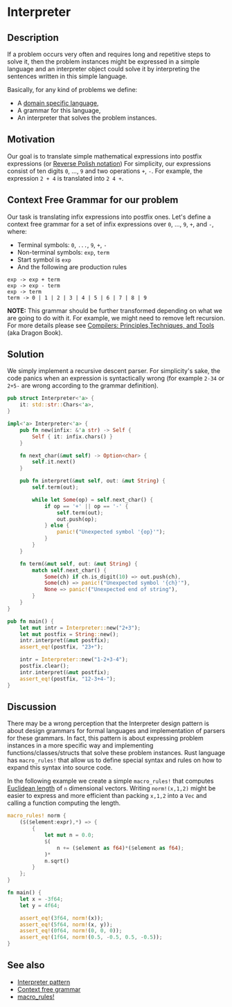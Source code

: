 # Interpreter

## Description

If a problem occurs very often and requires long and repetitive steps to solve
it, then the problem instances might be expressed in a simple language and an
interpreter object could solve it by interpreting the sentences written in this
simple language.

Basically, for any kind of problems we define:

- A
  [domain specific language](https://en.wikipedia.org/wiki/Domain-specific_language),
- A grammar for this language,
- An interpreter that solves the problem instances.

## Motivation

Our goal is to translate simple mathematical expressions into postfix
expressions (or
[Reverse Polish notation](https://en.wikipedia.org/wiki/Reverse_Polish_notation))
For simplicity, our expressions consist of ten digits `0`, ..., `9` and two
operations `+`, `-`. For example, the expression `2 + 4` is translated into
`2 4 +`.

## Context Free Grammar for our problem

Our task is translating infix expressions into postfix ones. Let's define a
context free grammar for a set of infix expressions over `0`, ..., `9`, `+`, and
`-`, where:

- Terminal symbols: `0`, `...`, `9`, `+`, `-`
- Non-terminal symbols: `exp`, `term`
- Start symbol is `exp`
- And the following are production rules

```ignore
exp -> exp + term
exp -> exp - term
exp -> term
term -> 0 | 1 | 2 | 3 | 4 | 5 | 6 | 7 | 8 | 9
```

**NOTE:** This grammar should be further transformed depending on what we are
going to do with it. For example, we might need to remove left recursion. For
more details please see
[Compilers: Principles,Techniques, and Tools](https://en.wikipedia.org/wiki/Compilers:_Principles,_Techniques,_and_Tools)
(aka Dragon Book).

## Solution

We simply implement a recursive descent parser. For simplicity's sake, the code
panics when an expression is syntactically wrong (for example `2-34` or `2+5-`
are wrong according to the grammar definition).

```rust
pub struct Interpreter<'a> {
    it: std::str::Chars<'a>,
}

impl<'a> Interpreter<'a> {
    pub fn new(infix: &'a str) -> Self {
        Self { it: infix.chars() }
    }

    fn next_char(&mut self) -> Option<char> {
        self.it.next()
    }

    pub fn interpret(&mut self, out: &mut String) {
        self.term(out);

        while let Some(op) = self.next_char() {
            if op == '+' || op == '-' {
                self.term(out);
                out.push(op);
            } else {
                panic!("Unexpected symbol '{op}'");
            }
        }
    }

    fn term(&mut self, out: &mut String) {
        match self.next_char() {
            Some(ch) if ch.is_digit(10) => out.push(ch),
            Some(ch) => panic!("Unexpected symbol '{ch}'"),
            None => panic!("Unexpected end of string"),
        }
    }
}

pub fn main() {
    let mut intr = Interpreter::new("2+3");
    let mut postfix = String::new();
    intr.interpret(&mut postfix);
    assert_eq!(postfix, "23+");

    intr = Interpreter::new("1-2+3-4");
    postfix.clear();
    intr.interpret(&mut postfix);
    assert_eq!(postfix, "12-3+4-");
}
```

## Discussion

There may be a wrong perception that the Interpreter design pattern is about
design grammars for formal languages and implementation of parsers for these
grammars. In fact, this pattern is about expressing problem instances in a more
specific way and implementing functions/classes/structs that solve these problem
instances. Rust language has `macro_rules!` that allow us to define special
syntax and rules on how to expand this syntax into source code.

In the following example we create a simple `macro_rules!` that computes
[Euclidean length](https://en.wikipedia.org/wiki/Euclidean_distance) of `n`
dimensional vectors. Writing `norm!(x,1,2)` might be easier to express and more
efficient than packing `x,1,2` into a `Vec` and calling a function computing the
length.

```rust
macro_rules! norm {
    ($($element:expr),*) => {
        {
            let mut n = 0.0;
            $(
                n += ($element as f64)*($element as f64);
            )*
            n.sqrt()
        }
    };
}

fn main() {
    let x = -3f64;
    let y = 4f64;

    assert_eq!(3f64, norm!(x));
    assert_eq!(5f64, norm!(x, y));
    assert_eq!(0f64, norm!(0, 0, 0));
    assert_eq!(1f64, norm!(0.5, -0.5, 0.5, -0.5));
}
```

## See also

- [Interpreter pattern](https://en.wikipedia.org/wiki/Interpreter_pattern)
- [Context free grammar](https://en.wikipedia.org/wiki/Context-free_grammar)
- [macro_rules!](https://doc.rust-lang.org/rust-by-example/macros.html)
